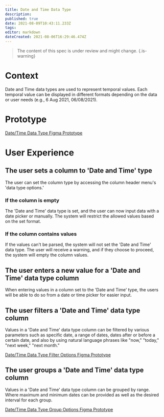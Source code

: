 ```yaml
---
title: Date and Time Data Type
description: 
published: true
date: 2021-08-09T10:43:11.233Z
tags: 
editor: markdown
dateCreated: 2021-08-06T16:29:46.474Z
---
```


> The content of this spec is under review and might change.
{.is-warning}


# Context
Date and Time data types are used to represent temporal values. Each temporal value can be displayed in different formats depending on the data or user needs (e.g., 6 Aug 2021, 06/08/2021).

# Prototype
[Date/Time Data Type Figma Prototype](https://www.figma.com/proto/Uaf1ntcldzK2U41Jhw6vS2/Mathesar-MVP?page-id=3559%3A26639&node-id=3559%3A26640&viewport=-379%2C563%2C0.21144694089889526&scaling=contain&starting-point-node-id=3559%3A26640)

# User Experience

## The user sets a column to 'Date and Time' type
The user can set the column type by accessing the column header menu's  'data type options.'
### If the column is empty
The 'Date and Time' data type is set, and the user can now input data with a date picker or manually. The system will restrict the allowed values based on the set format. 
### If the column contains values
If the values can't be parsed, the system will not set the 'Date and Time' data type. The user will receive a warning, and if they choose to proceed, the system will empty the column values.

## The user enters a new value for a  'Date and Time' data type column
When entering values in a column set to the 'Date and Time' type, the users will be able to do so from a date or time picker for easier input.

## The user filters a 'Date and Time' data type column
Values in a 'Date and Time' data type column can be filtered by various parameters such as specific date, a range of dates, dates after or before a certain date, and also by using natural language phrases like "now," "today," "next week," "next month."

[Date/Time Data Type Filter Options Figma Prototype](https://www.figma.com/proto/Uaf1ntcldzK2U41Jhw6vS2/Mathesar-MVP?page-id=3577%3A29502&node-id=3577%3A29694&viewport=223%2C320%2C0.4651184380054474&scaling=min-zoom)

## The user groups a 'Date and Time' data type column
Values in a 'Date and Time' data type column can be grouped by range. Where maximum and minimum dates can be provided as well as the desired interval for each group.

[Date/Time Data Type Group Options Figma Prototype](https://www.figma.com/file/Uaf1ntcldzK2U41Jhw6vS2/Mathesar-MVP?node-id=3596%3A31421)
